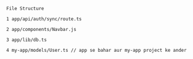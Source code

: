 `File Structure`

```
1 app/api/auth/sync/route.ts

2 app/components/Navbar.js

3 app/lib/db.ts

4 my-app/models/User.ts // app se bahar aur my-app project ke ander
```
      
